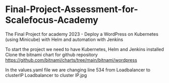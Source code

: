 # Final-Project-Assessment-for-Scalefocus-Academy

The Final Project for academy 2023 - Deploy a WordPress on Kubernetes (using Minicube) with Helm and
automation with Jenkins

To start the project we need to have Kubernetes, Helm and Jenkins installed
Clone the bitnami chart for github repository
https://github.com/bitnami/charts/tree/main/bitnami/wordpress

In the values.yaml file we are changing line 534 from Loadbalancer to clusterIP
Loadbalancer to cluster IP.jpg
